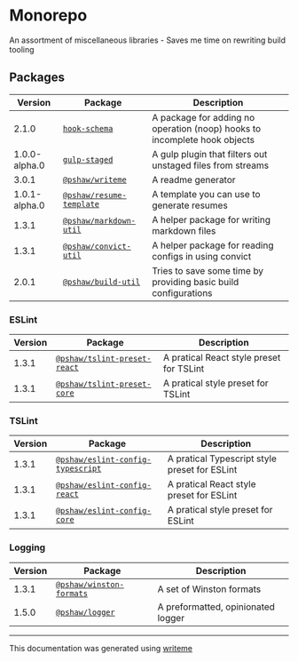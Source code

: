 # Monorepo

An assortment of miscellaneous libraries - Saves me time on rewriting build tooling

## Packages

Version | Package | Description
--- | --- | ---
2.1.0 | [`hook-schema`](packages/hook-schema/README.md) | A package for adding no operation (noop) hooks to incomplete hook objects
1.0.0-alpha.0 | [`gulp-staged`](build-packages/gulp-staged/README.md) | A gulp plugin that filters out unstaged files from streams
3.0.1 | [`@pshaw/writeme`](packages/writeme/README.md) | A readme generator
1.0.1-alpha.0 | [`@pshaw/resume-template`](packages/resume-template/README.md) | A template you can use to generate resumes
1.3.1 | [`@pshaw/markdown-util`](packages/markdown-util/README.md) | A helper package for writing markdown files
1.3.1 | [`@pshaw/convict-util`](packages/convict-util/README.md) | A helper package for reading configs in using convict
2.0.1 | [`@pshaw/build-util`](build-packages/build-util/README.md) | Tries to save some time by providing basic build configurations

### ESLint
Version | Package | Description
--- | --- | ---
1.3.1 | [`@pshaw/tslint-preset-react`](packages/tslint-preset-react/README.md) | A pratical React style preset for TSLint
1.3.1 | [`@pshaw/tslint-preset-core`](packages/tslint-preset-core/README.md) | A pratical style preset for TSLint

### TSLint
Version | Package | Description
--- | --- | ---
1.3.1 | [`@pshaw/eslint-config-typescript`](packages/eslint-config-typescript/README.md) | A pratical Typescript style preset for ESLint
1.3.1 | [`@pshaw/eslint-config-react`](packages/eslint-config-react/README.md) | A pratical React style preset for ESLint
1.3.1 | [`@pshaw/eslint-config-core`](packages/eslint-config-core/README.md) | A pratical style preset for ESLint

### Logging
Version | Package | Description
--- | --- | ---
1.3.1 | [`@pshaw/winston-formats`](packages/winston-formats/README.md) | A set of Winston formats
1.5.0 | [`@pshaw/logger`](packages/logger/README.md) | A preformatted, opinionated logger


---
This documentation was generated using [writeme](https://www.npmjs.com/package/@pshaw/writeme)
